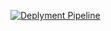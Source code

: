 [![Deplyment Pipeline](https://github.com/aggutierrez98/todo-app-monorepo/actions/workflows/pipeline.yml/badge.svg)](https://github.com/aggutierrez98/todo-app-monorepo/actions/workflows/pipeline.yml)
